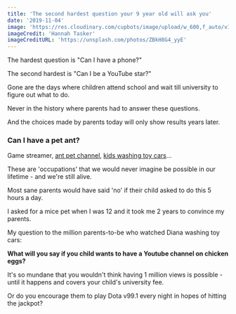 ```yaml
---
title: 'The second hardest question your 9 year old will ask you'
date: '2019-11-04'
image: 'https://res.cloudinary.com/cupbots/image/upload/w_600,f_auto/v1656945719/child-with-egg.jpg'
imageCredit: 'Hannah Tasker'
imageCreditURL: 'https://unsplash.com/photos/ZBkH8G4_yyE'
---
```


The hardest question is "Can I have a phone?"

The second hardest is "Can I be a YouTube star?"

Gone are the days where children attend school and wait till university to figure out what to do.

Never in the history where parents had to answer these questions.

And the choices made by parents today will only show results years later.

### Can I have a pet ant?

Game streamer, [ant pet channel](https://www.youtube.com/user/AntsCanada), [kids washing toy cars](https://www.youtube.com/watch?v=nwqFdJoCJ0M)...

These are 'occupations' that we would never imagine be possible in our lifetime - and we're still alive.

Most sane parents would have said 'no' if their child asked to do this 5 hours a day.

I asked for a mice pet when I was 12 and it took me 2 years to convince my parents.

My question to the million parents-to-be who watched Diana washing toy cars:

**What will you say if you child wants to have a Youtube channel on chicken eggs?**

It's so mundane that you wouldn't think having 1 million views is possible - until it happens and covers your child's university fee.

Or do you encourage them to play Dota v99.1 every night in hopes of hitting the jackpot?
